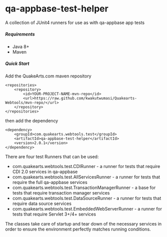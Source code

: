 # qa-appbase-test-helper
A collection of JUnit4 runners for use as with qa-appbase app tests

##### Requirements
* Java 8+
* Maven

##### Quick Start

Add the QuakeArts.com maven repository

```
<repositories>
    <repository>
        <id>YOUR-PROJECT-NAME-mvn-repo</id>
        <url>https://raw.github.com/kwakutwumasi/Quakearts-Webtools/mvn-repo/</url>
    </repository>
</repositories>

```

then add the dependency

```
<dependency>
	<groupId>com.quakearts.webtools.test</groupId>
	<artifactId>qa-appbase-test-helper</artifactId>
	<version>2.0.1</version>
</dependency>

```

There are four test Runners that can be used:

* com.quakearts.webtools.test.CDIRunner - a runner for tests that require CDI 2.0 services in qa-appbase
* com.quakearts.webtools.test.AllServicesRunner - a runner for tests that require the full qa-appbase services
* com.quakearts.webtools.test.TransactionManagerRunner - a base for tests that require transaction manager services
* com.quakearts.webtools.test.DataSourceRunner - a runner for tests that require data source services
* com.quakearts.webtools.test.EmbeddedWebServerRunner - a runner for tests that require Servlet 3+/4+ services

The classes take care of startup and tear down of the necessary services in order to ensure the environment perfectly matches running conditions. 